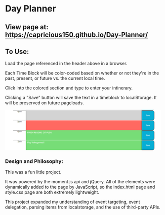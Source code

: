 # Day Planner

## View page at: https://capricious150.github.io/Day-Planner/

## To Use:
Load the page referenced in the header above in a browser.

Each Time Block will be color-coded based on whether or not they're in the past, present, or future vs. the current local time. 

Click into the colored section and type to enter your intinerary.

Clicking a "Save" button will save the text in a timeblock to localStorage. It will be preserved on future pageloads.


![Preview Image](/assets/images/Page_Preview.png)

### Design and Philosophy:
This was a fun little project. 

It was powered by the moment.js api and jQuery. All of the elements were dynamically added to the page by JavaScript, so the index.html page and style.css page are both extremely lightweight. 

This project expanded my understanding of event targeting, event delegation, parsing items from localstorage, and the use of third-party APIs.